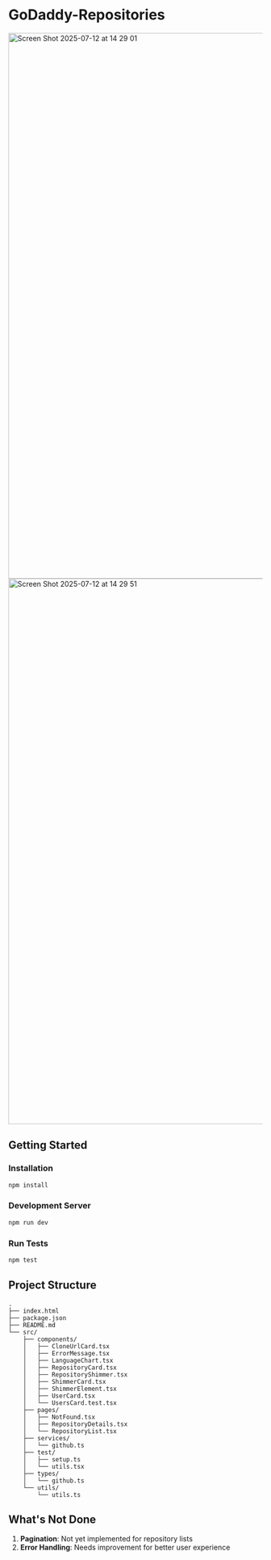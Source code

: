 # GoDaddy-Repositories
<img width="1920" height="1080" alt="Screen Shot 2025-07-12 at 14 29 01" src="https://github.com/user-attachments/assets/7a0549e0-248a-476c-b8ce-13d910ffc365" />
<img width="1920" height="1080" alt="Screen Shot 2025-07-12 at 14 29 51" src="https://github.com/user-attachments/assets/dd840f2a-8bfd-4c8d-bfe4-34f9045ad9a8" />

## Getting Started

### Installation
```bash
npm install
```

### Development Server
```bash
npm run dev
```

### Run Tests
```bash
npm test
```

## Project Structure
```
.
├── index.html
├── package.json
├── README.md
└── src/
    ├── components/
    │   ├── CloneUrlCard.tsx
    │   ├── ErrorMessage.tsx
    │   ├── LanguageChart.tsx
    │   ├── RepositoryCard.tsx
    │   ├── RepositoryShimmer.tsx
    │   ├── ShimmerCard.tsx
    │   ├── ShimmerElement.tsx
    │   ├── UserCard.tsx
    │   └── UsersCard.test.tsx
    ├── pages/
    │   ├── NotFound.tsx
    │   ├── RepositoryDetails.tsx
    │   └── RepositoryList.tsx
    ├── services/
    │   └── github.ts
    ├── test/
    │   ├── setup.ts
    │   └── utils.tsx
    ├── types/
    │   └── github.ts
    └── utils/
        └── utils.ts
```

## What's Not Done
1. **Pagination**: Not yet implemented for repository lists
2. **Error Handling**: Needs improvement for better user experience
